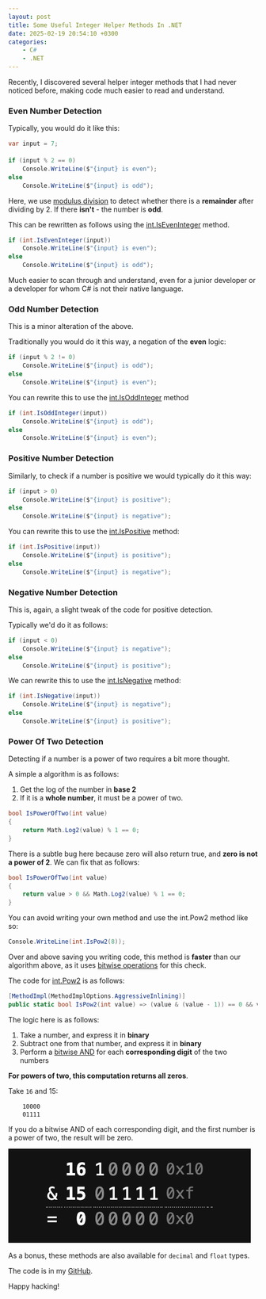 ```yaml
---
layout: post
title: Some Useful Integer Helper Methods In .NET
date: 2025-02-19 20:54:10 +0300
categories:
    - C#
    - .NET
---
```


Recently, I discovered several helper integer methods that I had never noticed before, making code much easier to read and understand.

### Even Number Detection

Typically, you would do it like this:

```c#
var input = 7;

if (input % 2 == 0)
    Console.WriteLine($"{input} is even");
else
    Console.WriteLine($"{input} is odd");
```

Here, we use [modulus division](https://en.wikipedia.org/wiki/Modulo) to detect whether there is a **remainder** after dividing by 2. If there **isn't** - the number is **odd**.

This can be rewritten as follows using the [int.IsEvenInteger](https://learn.microsoft.com/en-us/dotnet/api/system.int32.iseveninteger?view=net-9.0) method.

```c#
if (int.IsEvenInteger(input))
    Console.WriteLine($"{input} is even");
else
    Console.WriteLine($"{input} is odd");
```

Much easier to scan through and understand, even for a junior developer or a developer for whom C# is not their native language.

### Odd Number Detection

This is a minor alteration of the above.

Traditionally you would do it this way, a negation of the **even** logic:

```c#
if (input % 2 != 0)
    Console.WriteLine($"{input} is odd");
else
    Console.WriteLine($"{input} is even");
```

You can rewrite this to use the [int.IsOddInteger](https://learn.microsoft.com/en-us/dotnet/api/system.int32.isoddinteger?view=net-9.0) method

```c#
if (int.IsOddInteger(input))
    Console.WriteLine($"{input} is odd");
else
    Console.WriteLine($"{input} is even");
```

### Positive Number Detection

Similarly, to check if a number is positive we would typically do it this way:

```c#
if (input > 0)
    Console.WriteLine($"{input} is positive");
else
    Console.WriteLine($"{input} is negative");
```

You can rewrite this to use the [int.IsPositive](https://learn.microsoft.com/en-us/dotnet/api/system.int32.ispositive?view=net-9.0) method:

```c#
if (int.IsPositive(input))
    Console.WriteLine($"{input} is positive");
else
    Console.WriteLine($"{input} is negative");
```

### Negative Number Detection

This is, again, a slight tweak of the code for positive detection.

Typically we'd do it as follows:

```c#
if (input < 0)
    Console.WriteLine($"{input} is negative");
else
    Console.WriteLine($"{input} is positive");
```

We can rewrite this to use the [int.IsNegative](https://learn.microsoft.com/en-us/dotnet/api/system.int32.isnegative?view=net-9.0) method:

```c#
if (int.IsNegative(input))
    Console.WriteLine($"{input} is negative");
else
    Console.WriteLine($"{input} is positive");
```

### Power Of Two Detection

Detecting if a number is a power of two requires a bit more thought.

A simple a algorithm is as follows:

1. Get the log of the number  in **base 2**
2. If it is a **whole number**, it must be a power of two.

```c#
bool IsPowerOfTwo(int value)
{
    return Math.Log2(value) % 1 == 0;
}
```

There is a subtle bug here because zero will also return true, and **zero is not a power of 2**. We can fix that as follows:

```c#
bool IsPowerOfTwo(int value)
{
    return value > 0 && Math.Log2(value) % 1 == 0;
}
```

You can avoid writing your own method and use the int.Pow2 method like so:

```c#
Console.WriteLine(int.IsPow2(8));
```

Over and above saving you writing code, this method is **faster** than our algorithm above, as it uses [bitwise operations](https://en.wikipedia.org/wiki/Bitwise_operation) for this check.

The code for [int.Pow2](https://learn.microsoft.com/en-us/dotnet/api/system.int32.ispow2?view=net-9.0) is as follows:

```c#
[MethodImpl(MethodImplOptions.AggressiveInlining)]
public static bool IsPow2(int value) => (value & (value - 1)) == 0 && value > 0;
```

The logic here is as follows:

1. Take a number, and express it in **binary**
2. Subtract one from that number, and express it in **binary**
3. Perform a [bitwise AND](https://learn.microsoft.com/en-us/cpp/cpp/bitwise-and-operator-amp?view=msvc-170) for each **corresponding digit** of the two numbers

**For powers of two, this computation returns all zeros**.

Take `16` and 15:

```plaintext
	10000
	01111
```

If you do a bitwise AND of each corresponding digit, and the first number is a power of two, the result will be zero.

![bitwise](../images/2025/02/bitwise.png)

As a bonus, these methods are also available for `decimal` and `float` types.

The code is in my [GitHub](https://github.com/conradakunga/BlogCode/tree/master/2025-02-19%20-%20Integer%20Helpers).

Happy hacking!
